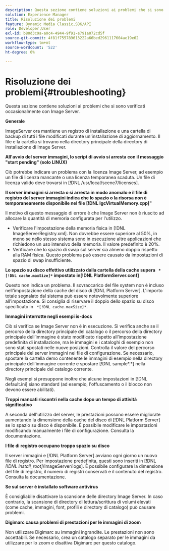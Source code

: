 ```yaml
---
description: Questa sezione contiene soluzioni ai problemi che si sono verificati occasionalmente con Image Server.
solution: Experience Manager
title: Risoluzione dei problemi
feature: Dynamic Media Classic,SDK/API
role: Developer,User
exl-id: b80d3c9a-a0c4-4944-9f91-e791a072cd5f
source-git-commit: 4f81f755789613222a66bed2961117604ae19e62
workflow-type: tm+mt
source-wordcount: '522'
ht-degree: 0%

---
```


# Risoluzione dei problemi{#troubleshooting}

Questa sezione contiene soluzioni ai problemi che si sono verificati occasionalmente con Image Server.

**Generale**

ImageServer ora mantiene un registro di installazione e una cartella di backup di tutti i file modificati durante un&#39;installazione di aggiornamento. Il file e la cartella si trovano nella directory principale della directory di installazione di Image Server.

**All&#39;avvio del server immagini, lo script di avvio si arresta con il messaggio &quot;start pending&quot; (solo LINUX)**

Ciò potrebbe indicare un problema con la licenza Image Server, ad esempio un file di licenza mancante o una licenza temporanea scaduta. Un file di licenza valido deve trovarsi in [!DNL /usr/local/scene7/licenses].

**Il server immagini si arresta o si arresta in modo anomalo e il file di registro del server immagini indica che lo spazio o la risorsa non è temporaneamente disponibile nel file [!DNL IgcVirtualMemory.cpp]&quot;**

Il motivo di questo messaggio di errore è che Image Server non è riuscito ad allocare la quantità di memoria configurata per l&#39;utilizzo.

* Verificare l&#39;impostazione della memoria fisica in [!DNL ImageServerRegistry.xml]. Non dovrebbe essere superiore al 50%, in meno se nello stesso sistema sono in esecuzione altre applicazioni che richiedono un uso intensivo della memoria. Il valore predefinito è 20%.
* Verificare che lo spazio di swap sul server sia almeno doppio rispetto alla RAM fisica. Questo problema può essere causato da impostazioni di spazio di swap insufficiente.

**Lo spazio su disco effettivo utilizzato dalla cartella della cache supera ` *[!DNL cache.maxSize]*` impostato in[!DNL PlatformServer.conf]**

Questo non indica un problema. Il sovraccarico del file system non è incluso nell&#39;impostazione della cache del disco di [!DNL Platform Server]. L&#39;importo totale segnalato dal sistema può essere notevolmente superiore all&#39;impostazione. Si consiglia di riservare il doppio dello spazio su disco specificato in ` *[!DNL cache.maxSize]*`.

**Immagini interrotte negli esempi is-docs**

Ciò si verifica se Image Server non è in esecuzione. Si verifica anche se il percorso della directory principale del catalogo o il percorso della directory principale dell’immagine è stato modificato rispetto all’impostazione predefinita di installazione, ma le immagini e i cataloghi di esempio non sono stati spostati nelle nuove posizioni. Controlla il valore del percorso principale del server immagini nei file di configurazione. Se necessario, spostare la cartella demo contenente le immagini di esempio nella directory principale dell&#39;immagine corrente e spostare [!DNL sample*.*] nella directory principale del catalogo corrente.

Negli esempi si presuppone inoltre che alcune impostazioni in [!DNL default.ini] siano standard (ad esempio, l&#39;offuscamento o il blocco non devono essere abilitati).

**Troppi mancati riscontri nella cache dopo un tempo di attività significativo**

A seconda dell&#39;utilizzo del server, le prestazioni possono essere migliorate aumentando la dimensione della cache del disco di [!DNL Platform Server] se lo spazio su disco è disponibile. È possibile modificare le impostazioni modificando manualmente i file di configurazione. Consulta la documentazione.

**I file di registro occupano troppo spazio su disco**

Il server immagini e [!DNL Platform Server] avviano ogni giorno un nuovo file di registro. Per impostazione predefinita, questi sono inseriti in [!DNL *[!DNL install_root]*/ImageServer/logs]. È possibile configurare la dimensione del file di registro, il numero di registri conservati e il contenuto del registro. Consulta la documentazione.

**Se sul server è installato software antivirus**

È consigliabile disattivare la scansione delle directory Image Server. In caso contrario, la scansione di directory di lettura/scrittura di volumi elevati (come cache, immagini, font, profili e directory di catalogo) può causare problemi.

**Digimarc causa problemi di prestazioni per le immagini di zoom**

Non utilizzare Digimarc su immagini ingrandite. Le prestazioni non sono accettabili. Se necessario, crea un catalogo separato per le immagini da utilizzare per lo zoom e disattiva Digimarc per questo catalogo.
